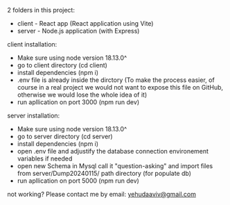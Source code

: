 2 folders in this project:
- client - React app (React application using Vite)
- server - Node.js application (with Express)

client installation:
- Make sure using node version 18.13.0^
- go to client directory (cd client)
- install dependencies (npm i)
- .env file is already inside the dirctory (To make the process easier, of course in a real project we would not want to expose this file on GitHub, otherwise we would lose the whole idea of it)
- run apllication on port 3000 (npm run dev)

server installation:
- Make sure using node version 18.13.0^
- go to server directory (cd server)
- install dependencies (npm i)
- open .env file and adjustify the database connection environement variables if needed
- open new Schema in Mysql call it "question-asking" and import files from server/Dump20240115/ path directory (for populate db)
- run apllication on port 5000 (npm run dev)



not working? Please contact me by email: yehudaaviv@gmail.com
